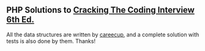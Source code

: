 ## PHP Solutions to [Cracking The Coding Interview 6th Ed.](http://www.crackingthecodinginterview.com/)

All the data structures are written by [careecup](https://github.com/careercup/CtCI-6th-Edition-php/tree/0459a4c787046e6f1596de342a913143bf74f79c), and a complete solution with tests is also done by them. Thanks!

